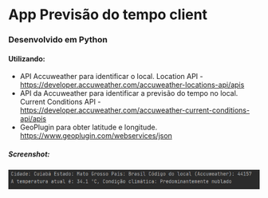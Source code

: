 # App Previsão do tempo client


### Desenvolvido em Python 

#### Utilizando:
* API Accuweather para identificar o local. Location API  - https://developer.accuweather.com/accuweather-locations-api/apis
* API da Accuweather para identificar a previsão do tempo no local. Current Conditions API - https://developer.accuweather.com/accuweather-current-conditions-api/apis
* GeoPlugin para obter latitude e longitude. https://www.geoplugin.com/webservices/json


##### Screenshot:
![Resposta esperada](https://github.com/jbrunomf/AppPrevisaoTempo/blob/master/app-previsao-resposta.png?raw=true)